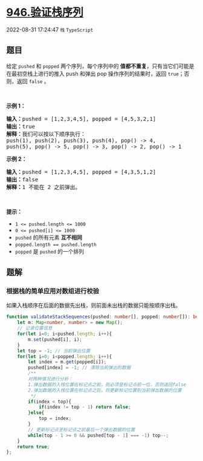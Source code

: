 # [946.验证栈序列](https://leetcode.cn/problems/validate-stack-sequences)
2022-08-31 17:24:47 `栈` `TypeScript`
## 题目
<p>给定&nbsp;<code>pushed</code>&nbsp;和&nbsp;<code>popped</code>&nbsp;两个序列，每个序列中的 <strong>值都不重复</strong>，只有当它们可能是在最初空栈上进行的推入 push 和弹出 pop 操作序列的结果时，返回 <code>true</code>；否则，返回 <code>false</code>&nbsp;。</p>

<p>&nbsp;</p>

<p><strong>示例 1：</strong></p>

<pre>
<strong>输入：</strong>pushed = [1,2,3,4,5], popped = [4,5,3,2,1]
<strong>输出：</strong>true
<strong>解释：</strong>我们可以按以下顺序执行：
push(1), push(2), push(3), push(4), pop() -&gt; 4,
push(5), pop() -&gt; 5, pop() -&gt; 3, pop() -&gt; 2, pop() -&gt; 1
</pre>

<p><strong>示例 2：</strong></p>

<pre>
<strong>输入：</strong>pushed = [1,2,3,4,5], popped = [4,3,5,1,2]
<strong>输出：</strong>false
<strong>解释：</strong>1 不能在 2 之前弹出。
</pre>

<p>&nbsp;</p>

<p><strong>提示：</strong></p>

<ul>
  <li><code>1 &lt;= pushed.length &lt;= 1000</code></li>
  <li><code>0 &lt;= pushed[i] &lt;= 1000</code></li>
  <li><code>pushed</code> 的所有元素 <strong>互不相同</strong></li>
  <li><code>popped.length == pushed.length</code></li>
  <li><code>popped</code> 是 <code>pushed</code> 的一个排列</li>
</ul>


## 题解
### 根据栈的简单应用对数组进行校验
如果入栈顺序在后面的数据先出栈，则前面未出栈的数据只能按顺序出栈。

```typescript
function validateStackSequences(pushed: number[], popped: number[]): boolean {
    let m: Map<number, number> = new Map();
    // 记录位置信息
    for(let i=0; i<pushed.length; i++){
        m.set(pushed[i], i);
    }
    let top = -1; // 当前弹出位置
    for(let i=0; i<popped.length; i++){
        let index = m.get(popped[i]);
        pushed[index] = -1; // 清除当前弹出的数据
        /**
        对两种情况进行分析：
        1.弹出数据的入栈位置在标记点之前，则必须是标记点前一位，否则返回false
        2.弹出数据的入栈位置在标记点之后，则更新标记位置到当前弹出数据的位置
         */
        if(index < top){
            if(index != top - 1) return false;
        }else{
            top = index;
        }
        // 更新标记点至标记点之前最后一个弹出数据的位置
        while(top - 1 >= 0 && pushed[top - 1] === -1) top--;
    }
    return true;
};
```


